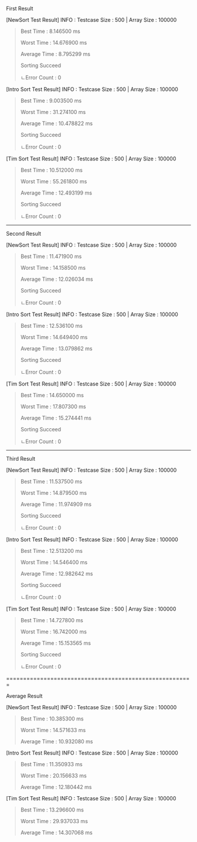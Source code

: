 First Result

[NewSort Test Result]
INFO : Testcase Size : 500 | Array Size : 100000

> Best Time : 8.146500 ms
> 
> Worst Time : 14.676900 ms
> 
> Average Time : 8.795299 ms
> 
>Sorting Succeed
> 
>ㄴError Count : 0

[Intro Sort Test Result]
INFO : Testcase Size : 500 | Array Size : 100000

> Best Time : 9.003500 ms
>
> Worst Time : 31.274100 ms
>
> Average Time : 10.478822 ms
>
>Sorting Succeed
>
>ㄴError Count : 0

[Tim Sort Test Result]
INFO : Testcase Size : 500 | Array Size : 100000

> Best Time : 10.512000 ms
>
> Worst Time : 55.261800 ms
>
> Average Time : 12.493199 ms
>
>Sorting Succeed
>
>ㄴError Count : 0

-----------------------------------------------------

Second Result

[NewSort Test Result]
INFO : Testcase Size : 500 | Array Size : 100000

> Best Time : 11.471900 ms
> 
> Worst Time : 14.158500 ms
> 
> Average Time : 12.026034 ms
> 
>Sorting Succeed
>
>ㄴError Count : 0

[Intro Sort Test Result]
INFO : Testcase Size : 500 | Array Size : 100000

> Best Time : 12.536100 ms
>
> Worst Time : 14.649400 ms
> 
> Average Time : 13.079862 ms
> 
>Sorting Succeed
>
>ㄴError Count : 0

[Tim Sort Test Result]
INFO : Testcase Size : 500 | Array Size : 100000

> Best Time : 14.650000 ms
> 
> Worst Time : 17.807300 ms
> 
> Average Time : 15.274441 ms
> 
>Sorting Succeed
>
>ㄴError Count : 0

-----------------------------------------------------

Third Result

[NewSort Test Result]
INFO : Testcase Size : 500 | Array Size : 100000

> Best Time : 11.537500 ms
> 
> Worst Time : 14.879500 ms
> 
> Average Time : 11.974909 ms
> 
>Sorting Succeed
>
>ㄴError Count : 0

[Intro Sort Test Result]
INFO : Testcase Size : 500 | Array Size : 100000

> Best Time : 12.513200 ms
> 
> Worst Time : 14.546400 ms
> 
> Average Time : 12.982642 ms
> 
>Sorting Succeed
>
>ㄴError Count : 0

[Tim Sort Test Result]
INFO : Testcase Size : 500 | Array Size : 100000

> Best Time : 14.727800 ms
> 
> Worst Time : 16.742000 ms
> 
> Average Time : 15.153565 ms
> 
>Sorting Succeed
>
>ㄴError Count : 0

=======================================================

Average Result

[NewSort Test Result]
INFO : Testcase Size : 500 | Array Size : 100000

> Best Time : 10.385300 ms
> 
> Worst Time : 14.571633 ms
> 
> Average Time : 10.932080 ms

[Intro Sort Test Result]
INFO : Testcase Size : 500 | Array Size : 100000

> Best Time : 11.350933 ms
> 
> Worst Time : 20.156633 ms
> 
> Average Time : 12.180442 ms

[Tim Sort Test Result]
INFO : Testcase Size : 500 | Array Size : 100000

> Best Time : 13.296600 ms
> 
> Worst Time : 29.937033 ms
> 
> Average Time : 14.307068 ms
